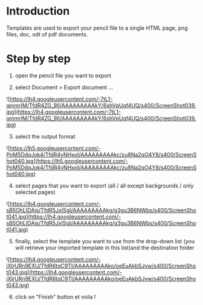 # Introduction #

Templates are used to export your pencil file to a single HTML page, png files, doc, odt of pdf documents.

# Step by step #

1. open the pencil file you want to export

2. select Document > Export document ...

![https://lh4.googleusercontent.com/-7tL1-qmmrIM/TfdR4ZG_9II/AAAAAAAAAkY/6shVpUqf4UQ/s400/ScreenShot039.jpg](https://lh4.googleusercontent.com/-7tL1-qmmrIM/TfdR4ZG_9II/AAAAAAAAAkY/6shVpUqf4UQ/s400/ScreenShot039.jpg)

3. select the output format

![https://lh5.googleusercontent.com/-PoM5DdqJok4/TfdR4vNHxoI/AAAAAAAAAkc/zu8Na2qO4Y8/s400/ScreenShot040.jpg](https://lh5.googleusercontent.com/-PoM5DdqJok4/TfdR4vNHxoI/AAAAAAAAAkc/zu8Na2qO4Y8/s400/ScreenShot040.jpg)

4. select pages that you want to export (all / all except backgrounds / only selected pages)

![https://lh4.googleusercontent.com/-sB5OhLIDAjs/TfdR5JxISgI/AAAAAAAAAkg/g3gu3B6NWbs/s400/ScreenShot041.jpg](https://lh4.googleusercontent.com/-sB5OhLIDAjs/TfdR5JxISgI/AAAAAAAAAkg/g3gu3B6NWbs/s400/ScreenShot041.jpg)

5. finally, select the template you want to use from the drop-down list (you will retrieve your imported template in this list)and the destination folder

![https://lh4.googleusercontent.com/-jXIrURn9EXU/TfdR6tqC9TI/AAAAAAAAAko/oeEuAkbSJvw/s400/ScreenShot043.jpg](https://lh4.googleusercontent.com/-jXIrURn9EXU/TfdR6tqC9TI/AAAAAAAAAko/oeEuAkbSJvw/s400/ScreenShot043.jpg)

6. click on "Finish" button et voila !